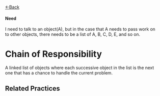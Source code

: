 [\<\-Back](http://euclid.nmu.edu:3000/ovoisine/CS326/wiki/Practices)

#### Need
I need to talk to an object(A), but in the case that A needs to pass work on to other objects, there needs to be a list of A, B, C, D, E, and so on. 

# Chain of Responsibility
A linked list of objects where each successive object in the list is the next one that has a chance to handle the current problem.<br>

## Related Practices